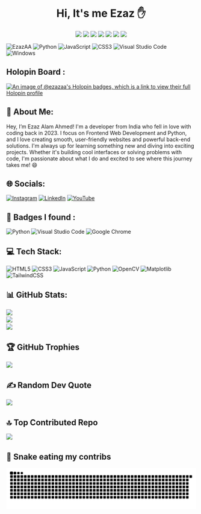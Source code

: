 <h1 align="center">Hi, It's me Ezaz ✋</h1>

<div align="center">
  <img src="https://visitcount.itsvg.in/api?id=ezazaa&label=Profile%20Views&color=0&icon=6&pretty=true">
  <img src="https://img.shields.io/badge/EzazAA-0078D6?style=for-the-badge&logo=windows&logoColor=white">
  <img src="https://img.shields.io/badge/python-3670A0?style=for-the-badge&logo=python&logoColor=ffdd54">
  <img src="https://img.shields.io/badge/javascript-%23323330.svg?style=for-the-badge&logo=javascript&logoColor=%23F7DF1E">
  <img src="https://img.shields.io/badge/css3-%231572B6.svg?style=for-the-badge&logo=css3&logoColor=white">
  <img src="https://img.shields.io/badge/Visual%20Studio%20Code-0078d7.svg?style=for-the-badge&logo=visual-studio-code&logoColor=white">
  <img src="https://img.shields.io/badge/Windows-0078D6?style=for-the-badge&logo=windows&logoColor=white">
</div>


![EzazAA](https://img.shields.io/badge/EzazAA-0078D6?style=for-the-badge&logo=windows&logoColor=white)
![Python](https://img.shields.io/badge/python-3670A0?style=for-the-badge&logo=python&logoColor=ffdd54)
![JavaScript](https://img.shields.io/badge/javascript-%23323330.svg?style=for-the-badge&logo=javascript&logoColor=%23F7DF1E)
![CSS3](https://img.shields.io/badge/css3-%231572B6.svg?style=for-the-badge&logo=css3&logoColor=white)
![Visual Studio Code](https://img.shields.io/badge/Visual%20Studio%20Code-0078d7.svg?style=for-the-badge&logo=visual-studio-code&logoColor=white)
![Windows](https://img.shields.io/badge/Windows-0078D6?style=for-the-badge&logo=windows&logoColor=white)

## Holopin Board :
[![An image of @ezazaa's Holopin badges, which is a link to view their full Holopin profile](https://holopin.me/ezazaa)](https://holopin.io/@ezazaa)
## 💫 About Me:
Hey, I’m Ezaz Alam Ahmed! I'm a developer from India who fell in love with coding back in 2023. I focus on Frontend Web Development and Python, and I love creating smooth, user-friendly websites and powerful back-end solutions. I'm always up for learning something new and diving into exciting projects. Whether it's building cool interfaces or solving problems with code, I'm passionate about what I do and excited to see where this journey takes me! 😄
## 🌐 Socials:
[![Instagram](https://img.shields.io/badge/Instagram-%23E4405F.svg?logo=Instagram&logoColor=white)](https://instagram.com/ezazalamahmed) [![LinkedIn](https://img.shields.io/badge/LinkedIn-%230077B5.svg?logo=linkedin&logoColor=white)](www.linkedin.com/in/ezaz-alam-ahmed-a6700a2b6) [![YouTube](https://img.shields.io/badge/YouTube-%23FF0000.svg?logo=YouTube&logoColor=white)](https://youtube.com/@ezazalamahmed) 
## 📛 Badges I found :
![Python](https://img.shields.io/badge/python-3670A0?style=for-the-badge&logo=python&logoColor=ffdd54)
![Visual Studio Code](https://img.shields.io/badge/Visual%20Studio%20Code-0078d7.svg?style=for-the-badge&logo=visual-studio-code&logoColor=white)
![Google Chrome](https://img.shields.io/badge/Google%20Chrome-4285F4?style=for-the-badge&logo=GoogleChrome&logoColor=white)
## 💻 Tech Stack:
![HTML5](https://img.shields.io/badge/html5-%23E34F26.svg?style=for-the-badge&logo=html5&logoColor=white) ![CSS3](https://img.shields.io/badge/css3-%231572B6.svg?style=for-the-badge&logo=css3&logoColor=white) ![JavaScript](https://img.shields.io/badge/javascript-%23323330.svg?style=for-the-badge&logo=javascript&logoColor=%23F7DF1E) ![Python](https://img.shields.io/badge/python-3670A0?style=for-the-badge&logo=python&logoColor=ffdd54) ![OpenCV](https://img.shields.io/badge/opencv-%23white.svg?style=for-the-badge&logo=opencv&logoColor=white) ![Matplotlib](https://img.shields.io/badge/Matplotlib-%23ffffff.svg?style=for-the-badge&logo=Matplotlib&logoColor=black) ![TailwindCSS](https://img.shields.io/badge/tailwindcss-%2338B2AC.svg?style=for-the-badge&logo=tailwind-css&logoColor=white)
## 📊 GitHub Stats:
![](https://github-readme-stats.vercel.app/api?username=ezazaa&theme=prussian&hide_border=true&include_all_commits=true&count_private=false)<br/>
![](https://github-readme-streak-stats.herokuapp.com/?user=ezazaa&theme=prussian&hide_border=true)<br/>
![](https://github-readme-stats.vercel.app/api/top-langs/?username=ezazaa&theme=prussian&hide_border=true&include_all_commits=true&count_private=false&layout=compact)

## 🏆 GitHub Trophies
![](https://github-profile-trophy.vercel.app/?username=ezazaa&theme=tokyonight&no-frame=true&no-bg=false&margin-w=4)

## ✍️ Random Dev Quote
![](https://quotes-github-readme.vercel.app/api?type=horizontal&theme=tokyonight)

## 🔝 Top Contributed Repo
![](https://github-contributor-stats.vercel.app/api?username=ezazaa&limit=5&theme=dark&combine_all_yearly_contributions=true)

## 🐍 Snake eating my contribs
<picture>
  <source media="(prefers-color-scheme: dark)" srcset="https://github.com/EzazAA/EzazAA/raw/output/github-snake-dark.svg">
  <source media="(prefers-color-scheme: light)" srcset="https://github.com/EzazAA/EzazAA/raw/output/github-snake.svg">
  <img alt="Snake Animation" src="https://github.com/EzazAA/EzazAA/raw/output/github-snake.svg">
</picture>

